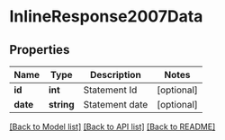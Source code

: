 # InlineResponse2007Data

## Properties
Name | Type | Description | Notes
------------ | ------------- | ------------- | -------------
**id** | **int** | Statement Id | [optional] 
**date** | **string** | Statement date | [optional] 

[[Back to Model list]](../../README.md#documentation-for-models) [[Back to API list]](../../README.md#documentation-for-api-endpoints) [[Back to README]](../../README.md)

